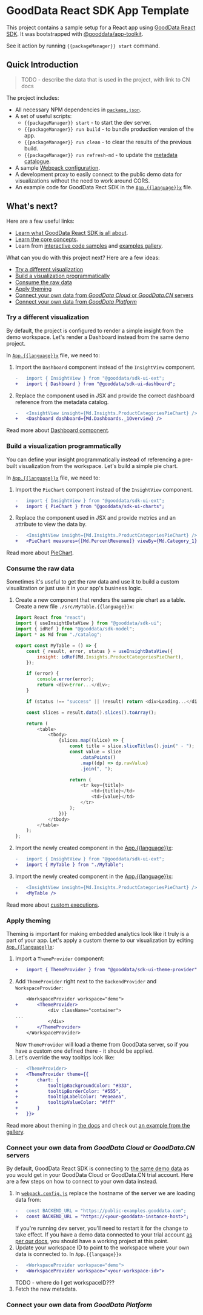 # GoodData React SDK App Template

This project contains a sample setup for a React app using [GoodData React SDK](https://github.com/gooddata/gooddata-ui-sdk).
It was bootstrapped with [@gooddata/app-toolkit](https://sdk.gooddata.com/gooddata-ui/docs/create_new_application.html).

See it action by running `{{packageManager}} start` command.

## Quick Introduction

> TODO - describe the data that is used in the project, with link to CN docs

The project includes:

-   All necessary NPM dependencies in [`package.json`](./package.json).
-   A set of useful scripts:
    -   `{{packageManager}} start` - to start the dev server.
    -   `{{packageManager}} run build` - to bundle production version of the app.
    -   `{{packageManager}} run clean` - to clear the results of the previous build.
    -   `{{packageManager}} run refresh-md` - to update the [metadata catalogue](https://sdk.gooddata.com/gooddata-ui/docs/export_catalog.html).
-   A sample [Webpack configuration](./webpack.config.js).
-   A development proxy to easily connect to the public demo data for visualizations without the need to work around CORS.
-   An example code for GoodData Rect SDK in the [`App.{{language}}x`](./src/App.{{language}}x) file.

## What's next?

Here are a few useful links:

-   [Learn what GoodData React SDK is all about](https://sdk.gooddata.com/gooddata-ui/docs/about_gooddataui.html).
-   [Learn the core concepts](https://sdk.gooddata.com/gooddata-ui/docs/understand_execution_model.html).
-   Learn from [interactive code samples](https://sdk.gooddata.com/gooddata-ui/docs/interactive_examples.html) and [examples gallery](https://gdui-examples.herokuapp.com/).

What can you do with this project next? Here are a few ideas:

-   [Try a different visualization](#try-a-different-visualization)
-   [Build a visualization programmatically](#build-a-visualization-programmatically)
-   [Consume the raw data](#consume-the-raw-data)
-   [Apply theming](#apply-theming)
-   [Connect your own data from _GoodData Cloud_ or _GoodData.CN_ servers](#connect-your-own-data-from-gooddata-cloud-or-gooddatacn-servers)
-   [Connect your own data from _GoodData Platform_](#connect-your-own-data-from-gooddata-platform)

### Try a different visualization

By default, the project is configured to render a simple insight from the demo workspace. Let's render
a Dashboard instead from the same demo project.

In [`App.{{language}}x`](./src/App.{{language}}x) file, we need to:

1. Import the `Dashboard` component instead of the `InsightView` component.
    ```diff
    -   import { InsightView } from "@gooddata/sdk-ui-ext";
    +   import { Dashboard } from "@gooddata/sdk-ui-dashboard";
    ```
2. Replace the component used in JSX and provide the correct dashboard reference from the metadata catalog.
    ```diff
    -   <InsightView insight={Md.Insights.ProductCategoriesPieChart} />
    +   <Dashboard dashboard={Md.Dashboards._1Overview} />
    ```

Read more about [Dashboard component](https://sdk.gooddata.com/gooddata-ui/docs/dashboard_component.html).

### Build a visualization programmatically

You can define your insight programmatically instead of referencing a pre-built visualization from the workspace.
Let's build a simple pie chart.

In [`App.{{language}}x`](./src/App.{{language}}x) file, we need to:

1. Import the `PieChart` component instead of the `InsightView` component.
    ```diff
    -   import { InsightView } from "@gooddata/sdk-ui-ext";
    +   import { PieChart } from "@gooddata/sdk-ui-charts";
    ```
2. Replace the component used in JSX and provide metrics and an attribute to view the data by.
    ```diff
    -   <InsightView insight={Md.Insights.ProductCategoriesPieChart} />
    +   <PieChart measures={[Md.PercentRevenue]} viewBy={Md.Category_1} />
    ```

Read more about [PieChart](https://sdk.gooddata.com/gooddata-ui/docs/pie_chart_component.html).

### Consume the raw data

Sometimes it's useful to get the raw data and use it to build a custom visualization or just use it in your app's business logic.

1. Create a new component that renders the same pie chart as a table. Create a new file `./src/MyTable.{{language}}x`:

    ```javascript
    import React from "react";
    import { useInsightDataView } from "@gooddata/sdk-ui";
    import { idRef } from "@gooddata/sdk-model";
    import * as Md from "./catalog";

    export const MyTable = () => {
        const { result, error, status } = useInsightDataView({
            insight: idRef(Md.Insights.ProductCategoriesPieChart),
        });

        if (error) {
            console.error(error);
            return <div>Error...</div>;
        }

        if (status !== "success" || !result) return <div>Loading...</div>;

        const slices = result.data().slices().toArray();

        return (
            <table>
                <tbody>
                    {slices.map((slice) => {
                        const title = slice.sliceTitles().join(" - ");
                        const value = slice
                            .dataPoints()
                            .map((dp) => dp.rawValue)
                            .join(", ");

                        return (
                            <tr key={title}>
                                <td>{title}</td>
                                <td>{value}</td>
                            </tr>
                        );
                    })}
                </tbody>
            </table>
        );
    };
    ```

2. Import the newly created component in the [App.{{language}}x](./src/App.{{language}}x):
    ```diff
    -   import { InsightView } from "@gooddata/sdk-ui-ext";
    +   import { MyTable } from "./MyTable";
    ```
3. Import the newly created component in the [App.{{language}}x](./src/App.{{language}}x):
    ```diff
    -   <InsightView insight={Md.Insights.ProductCategoriesPieChart} />
    +   <MyTable />
    ```

Read more about [custom executions](https://sdk.gooddata.com/gooddata-ui/docs/create_new_visualization.html).

### Apply theming

Theming is important for making embedded analytics look like it truly is a part of your app. Let's apply a custom
theme to our visualization by editing [`App.{{language}}x`](./src/App.{{language}}x):

1. Import a `ThemeProvider` component:
    ```diff
    +   import { ThemeProvider } from "@gooddata/sdk-ui-theme-provider";
    ```
2. Add `ThemeProvider` right next to the `BackendProvider` and `WorkspaceProvider`:
    ```diff
        <WorkspaceProvider workspace="demo">
    +       <ThemeProvider>
                <div className="container">
    ...
                </div>
    +       </ThemeProvider>
        </WorkspaceProvider>
    ```
    Now `ThemeProvider` will load a theme from GoodData server, so if you have a custom one defined there - it should be applied.
3. Let's override the way tooltips look like:
    ```diff
    -   <ThemeProvider>
    +   <ThemeProvider theme={{
    +       chart: {
    +           tooltipBackgroundColor: "#333",
    +           tooltipBorderColor: "#555",
    +           tooltipLabelColor: "#eaeaea",
    +           tooltipValueColor: "#fff"
    +       }
    +   }}>
    ```

Read more about theming in [the docs](https://sdk.gooddata.com/gooddata-ui/docs/theme_provider.html) and check out [an example from the gallery](https://gdui-examples.herokuapp.com/theming).

### Connect your own data from _GoodData Cloud_ or _GoodData.CN_ servers

By default, GoodData React SDK is connecting to [the same demo data](https://www.gooddata.com/developers/cloud-native/doc/cloud/getting-started/connect-data/#example-database)
as you would get in your GoodData Cloud or GoodData.CN trial account. Here are a few steps on how to connect to
your own data instead.

1. In [`webpack.config.js`](./webpack.config.js) replace the hostname of the server we are loading data from:
    ```diff
    -   const BACKEND_URL = "https://public-examples.gooddata.com";
    +   const BACKEND_URL = "https://<your-gooddata-instance-host>";
    ```
    If you're running dev server, you'll need to restart it for the change to take effect. If you have a demo data
    connected to your trial account [as per our docs](https://www.gooddata.com/developers/cloud-native/doc/cloud/getting-started/connect-data/#example-database),
    you should have a working project at this point.
2. Update your workspace ID to point to the workspace where your own data is connected to. In `App.{{language}}x`
    ```diff
    -   <WorkspaceProvider workspace="demo">
    +   <WorkspaceProvider workspace="<your-workspace-id>">
    ```
    TODO - where do I get workspaceID???
3. Fetch the new metadata.

### Connect your own data from _GoodData Platform_
